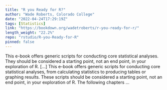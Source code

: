 ```yaml
---
title: "R you Ready for R?"
author: "Wade Roberts, Colorado College"
date: "2022-04-24T17:29:19Z"
tags: [Statistics]
link: "https://bookdown.org/wadetroberts/r-you-ready-for-r/"
length_weight: "22.2%"
repo: "rstudio/R-you-Ready-for-R"
pinned: false
---
```


This e-book offers generic scripts for conducting core statistical analyses. They should be considered a starting point, not an end point, in your exploration of R. [...] This e-book offers generic scripts for conducting core statistical analyses, from calculating statistics to producing tables or graphing results. These scripts should be considered a starting point, not an end point, in your exploration of R. The following chapters ...
